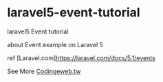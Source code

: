 # laravel5-event-tutorial
laravel5 Event tutorial

about Event example on Laravel 5

ref [Laravel.com]https://laravel.com/docs/5.1/events

See More [Codingeweb.tw](http://codingweb.tw/2016/06/04/laravel-5-event-%E4%BA%8B%E4%BB%B6/) 